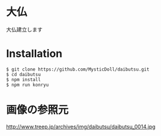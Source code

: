 # 大仏
大仏建立します

# Installation

```
$ git clone https://github.com/MysticDoll/daibutsu.git
$ cd daibutsu
$ npm install
$ npm run konryu
```

# 画像の参照元
http://www.treep.jp/archives/img/daibutsu/daibutsu_0014.jpg
